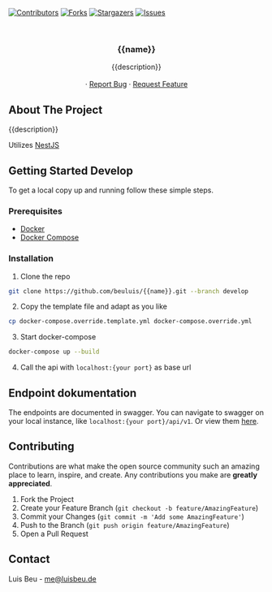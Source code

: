 [![Contributors][contributors-shield]][contributors-url]
[![Forks][forks-shield]][forks-url]
[![Stargazers][stars-shield]][stars-url]
[![Issues][issues-shield]][issues-url]

<!-- PROJECT LOGO -->
<br />
<p align="center">
  <h3 align="center">{{name}}</h3>

  <p align="center">
    {{description}}
    <br />
    <br />
    ·
    <a href="https://github.com/beuluis/{{name}}/issues">Report Bug</a>
    ·
    <a href="https://github.com/beuluis/{{name}}/issues">Request Feature</a>
  </p>
</p>

<!-- ABOUT THE PROJECT -->

## About The Project

{{description}}

Utilizes [NestJS](https://nestjs.com/)

<!-- GETTING STARTED -->

## Getting Started Develop

To get a local copy up and running follow these simple steps.

### Prerequisites

-   [Docker](https://docs.docker.com/get-docker/)
-   [Docker Compose](https://docs.docker.com/compose/install/)

### Installation

1. Clone the repo

```sh
git clone https://github.com/beuluis/{{name}}.git --branch develop
```

2. Copy the template file and adapt as you like

```sh
cp docker-compose.override.template.yml docker-compose.override.yml
```

3. Start docker-compose

```sh
docker-compose up --build
```

4. Call the api with `localhost:{your port}` as base url

## Endpoint dokumentation

The endpoints are documented in swagger. You can navigate to swagger on your local instance, like `localhost:{your port}/api/v1`.
Or view them [here](https://petstore.swagger.io/?url=https://raw.githubusercontent.com/beuluis/{{name}}/main/docs/swagger.json).

<!-- CONTRIBUTING -->

## Contributing

Contributions are what make the open source community such an amazing place to learn, inspire, and create. Any contributions you make are **greatly appreciated**.

1. Fork the Project
2. Create your Feature Branch (`git checkout -b feature/AmazingFeature`)
3. Commit your Changes (`git commit -m 'Add some AmazingFeature'`)
4. Push to the Branch (`git push origin feature/AmazingFeature`)
5. Open a Pull Request

<!-- CONTACT -->

## Contact

Luis Beu - me@luisbeu.de

<!-- MARKDOWN LINKS & IMAGES -->
<!-- https://www.markdownguide.org/basic-syntax/#reference-style-links -->

[contributors-shield]: https://img.shields.io/github/contributors/beuluis/{{name}}.svg?style=flat-square
[contributors-url]: https://github.com/beuluis/{{name}}/graphs/contributors
[forks-shield]: https://img.shields.io/github/forks/beuluis/{{name}}.svg?style=flat-square
[forks-url]: https://github.com/beuluis/{{name}}/network/members
[stars-shield]: https://img.shields.io/github/stars/beuluis/{{name}}.svg?style=flat-square
[stars-url]: https://github.com/beuluis/{{name}}/stargazers
[issues-shield]: https://img.shields.io/github/issues/beuluis/{{name}}.svg?style=flat-square
[issues-url]: https://github.com/beuluis/{{name}}/issues
[license-shield]: https://img.shields.io/github/license/beuluis/{{name}}.svg?style=flat-square
